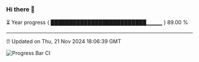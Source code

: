 ### Hi there 👋

⏳ Year progress { ██████████████████████████▁▁▁▁ } 89.00 %

---

⏰ Updated on Thu, 21 Nov 2024 18:06:39 GMT

![Progress Bar CI](https://github.com/liununu/liununu/workflows/Progress%20Bar%20CI/badge.svg)
